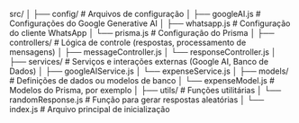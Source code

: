 src/
│
├── config/                # Arquivos de configuração
│   ├── googleAI.js        # Configurações do Google Generative AI
│   ├── whatsapp.js        # Configuração do cliente WhatsApp
│   └── prisma.js          # Configuração do Prisma
│
├── controllers/           # Lógica de controle (respostas, processamento de mensagens)
│   ├── messageController.js
│   └── responseController.js
│
├── services/              # Serviços e interações externas (Google AI, Banco de Dados)
│   ├── googleAIService.js
│   └── expenseService.js
│
├── models/                # Definições de dados ou modelos de banco
│   └── expenseModel.js    # Modelos do Prisma, por exemplo
│
├── utils/                 # Funções utilitárias
│   └── randomResponse.js  # Função para gerar respostas aleatórias
│
└── index.js               # Arquivo principal de inicialização
